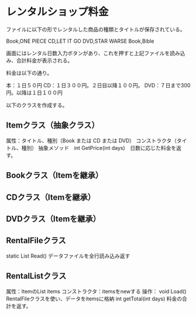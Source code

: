 # レンタルショップ料金
ファイルに以下の形でレンタルした商品の種類とタイトルが保存されている。

Book,ONE PIECE
CD,LET IT GO
DVD,STAR WARSE
Book,Bible

画面にはレンタル日数入力ボタンがあり、これを押すと上記ファイルを読み込み、合計料金が表示される。

料金は以下の通り。

本：１日５０円
CD：１日３００円。２日目以降１００円。
DVD：７日まで300円。以降は１日１００円

以下のクラスを作成する。
## Itemクラス（抽象クラス）
属性：タイトル、種別（Book または CD または DVD）
コンストラクタ（タイトル、種別）
抽象メソッド　int GetPrice(int days)　日数に応じた料金を返す。

## Bookクラス（Itemを継承）
## CDクラス（Itemを継承）
## DVDクラス（Itemを継承）
## RentalFileクラス
static List<string> Read() データファイルを全行読み込み返す
## RentalListクラス
属性：ItemのList items
コンストラクタ：itemsをnewする
操作：
void Load() RentalFileクラスを使い、データをitemsに格納
int getTotal(int days) 料金の合計を返す。
